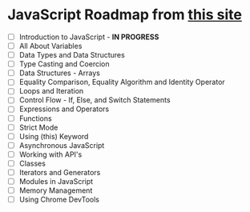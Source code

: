 # JavaScript Roadmap from [this site](https://roadmap.sh/javascript)

- [ ] Introduction to JavaScript - **IN PROGRESS**
- [ ] All About Variables
- [ ] Data Types and Data Structures
- [ ] Type Casting and Coercion
- [ ] Data Structures - Arrays
- [ ] Equality Comparison, Equality Algorithm and Identity Operator
- [ ] Loops and Iteration
- [ ] Control Flow - If, Else, and Switch Statements
- [ ] Expressions and Operators
- [ ] Functions
- [ ] Strict Mode
- [ ] Using (this) Keyword
- [ ] Asynchronous JavaScript
- [ ] Working with API's
- [ ] Classes
- [ ] Iterators and Generators
- [ ] Modules in JavaScript
- [ ] Memory Management
- [ ] Using Chrome DevTools
